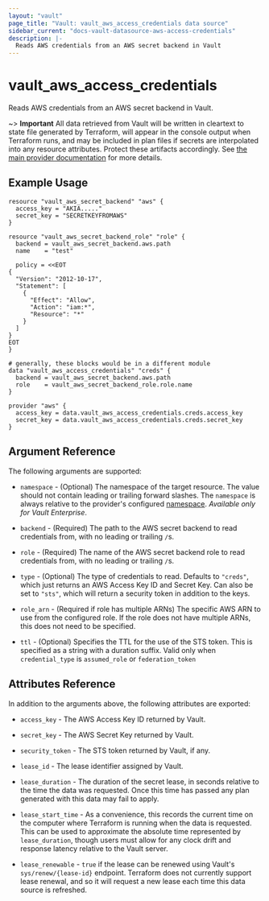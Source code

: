 ```yaml
---
layout: "vault"
page_title: "Vault: vault_aws_access_credentials data source"
sidebar_current: "docs-vault-datasource-aws-access-credentials"
description: |-
  Reads AWS credentials from an AWS secret backend in Vault
---
```


# vault\_aws\_access\_credentials

Reads AWS credentials from an AWS secret backend in Vault.

~> **Important** All data retrieved from Vault will be
written in cleartext to state file generated by Terraform, will appear in
the console output when Terraform runs, and may be included in plan files
if secrets are interpolated into any resource attributes.
Protect these artifacts accordingly. See
[the main provider documentation](../index.html)
for more details.

## Example Usage

```hcl
resource "vault_aws_secret_backend" "aws" {
  access_key = "AKIA....."
  secret_key = "SECRETKEYFROMAWS"
}

resource "vault_aws_secret_backend_role" "role" {
  backend = vault_aws_secret_backend.aws.path
  name    = "test"

  policy = <<EOT
{
  "Version": "2012-10-17",
  "Statement": [
    {
      "Effect": "Allow",
      "Action": "iam:*",
      "Resource": "*"
    }
  ]
}
EOT
}

# generally, these blocks would be in a different module
data "vault_aws_access_credentials" "creds" {
  backend = vault_aws_secret_backend.aws.path
  role    = vault_aws_secret_backend_role.role.name
}

provider "aws" {
  access_key = data.vault_aws_access_credentials.creds.access_key
  secret_key = data.vault_aws_access_credentials.creds.secret_key
}
```

## Argument Reference

The following arguments are supported:

* `namespace` - (Optional) The namespace of the target resource.
  The value should not contain leading or trailing forward slashes.
  The `namespace` is always relative to the provider's configured [namespace](../index.html#namespace).
  *Available only for Vault Enterprise*.

* `backend` - (Required) The path to the AWS secret backend to
read credentials from, with no leading or trailing `/`s.

* `role` - (Required) The name of the AWS secret backend role to read
credentials from, with no leading or trailing `/`s.

* `type` - (Optional) The type of credentials to read. Defaults
to `"creds"`, which just returns an AWS Access Key ID and Secret
Key. Can also be set to `"sts"`, which will return a security token
in addition to the keys.

* `role_arn` - (Required if role has multiple ARNs) The specific AWS ARN to use
from the configured role. If the role does not have multiple ARNs, this does
not need to be specified.

* `ttl` - (Optional) Specifies the TTL for the use of the STS token. This
is specified as a string with a duration suffix. Valid only when
`credential_type` is `assumed_role` or `federation_token`

## Attributes Reference

In addition to the arguments above, the following attributes are exported:

* `access_key` - The AWS Access Key ID returned by Vault.

* `secret_key` - The AWS Secret Key returned by Vault.

* `security_token` - The STS token returned by Vault, if any.

* `lease_id` - The lease identifier assigned by Vault.

* `lease_duration` - The duration of the secret lease, in seconds relative
to the time the data was requested. Once this time has passed any plan
generated with this data may fail to apply.

* `lease_start_time` - As a convenience, this records the current time
on the computer where Terraform is running when the data is requested.
This can be used to approximate the absolute time represented by
`lease_duration`, though users must allow for any clock drift and response
latency relative to the Vault server.

* `lease_renewable` - `true` if the lease can be renewed using Vault's
`sys/renew/{lease-id}` endpoint. Terraform does not currently support lease
renewal, and so it will request a new lease each time this data source is
refreshed.
